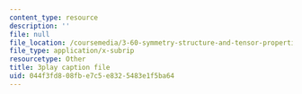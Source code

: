 ```yaml
---
content_type: resource
description: ''
file: null
file_location: /coursemedia/3-60-symmetry-structure-and-tensor-properties-of-materials-fall-2005/044f3fd808fbe7c5e8325483e1f5ba64_JKUrC05a-4k.srt
file_type: application/x-subrip
resourcetype: Other
title: 3play caption file
uid: 044f3fd8-08fb-e7c5-e832-5483e1f5ba64
---
```

